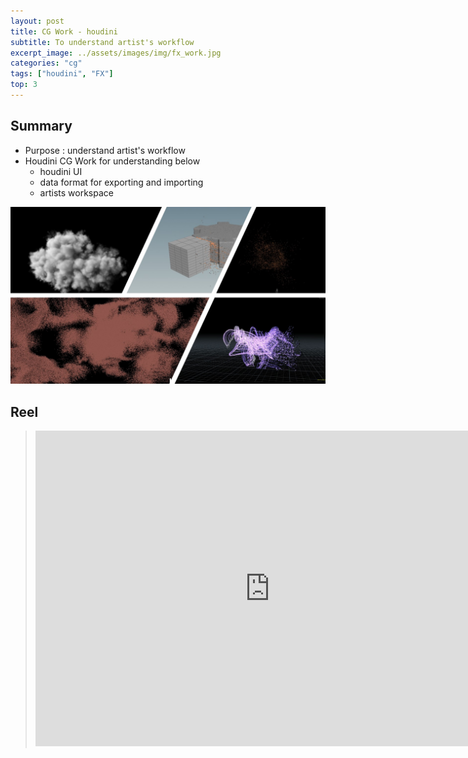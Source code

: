 ```yaml
---
layout: post
title: CG Work - houdini
subtitle: To understand artist's workflow
excerpt_image: ../assets/images/img/fx_work.jpg
categories: "cg"
tags: ["houdini", "FX"]
top: 3
---
```


## Summary
- Purpose : understand artist's workflow
- Houdini CG Work for understanding below
    - houdini UI
    - data format for exporting and importing
    - artists workspace

![whole](/assets/images/img/fx_work.jpg)

## Reel
> <iframe width="750" height="505" src="https://www.youtube.com/embed/mjqEOmIZVd8?si=vXYP8tbxreLV5N04" title="YouTube video player" frameborder="0" allow="accelerometer; autoplay; clipboard-write; encrypted-media; gyroscope; picture-in-picture; web-share" allowfullscreen></iframe>

